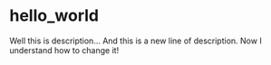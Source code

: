 # hello_world
Well this is description...
And this is a new line of description. Now I understand how to change it!

